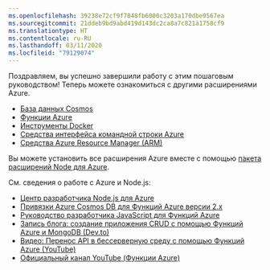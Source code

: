 ```yaml
---
ms.openlocfilehash: 39238e72cf9f7048fb6000c3203a170dbe9567ea
ms.sourcegitcommit: 21ddeb9bd9abd419d143dc2ca8a7c821a1758cf9
ms.translationtype: HT
ms.contentlocale: ru-RU
ms.lasthandoff: 03/11/2020
ms.locfileid: "79129074"
---
```

Поздравляем, вы успешно завершили работу с этим пошаговым руководством! Теперь можете ознакомиться с другими расширениями Azure.

* [База данных Cosmos](https://marketplace.visualstudio.com/items?itemName=ms-azuretools.vscode-cosmosdb)
* [Функции Azure](https://marketplace.visualstudio.com/items?itemName=ms-azuretools.vscode-azurefunctions)
* [Инструменты Docker](https://marketplace.visualstudio.com/items?itemName=ms-azuretools.vscode-docker)
* [Средства интерфейса командной строки Azure](https://marketplace.visualstudio.com/items?itemName=ms-vscode.azurecli)
* [Средства Azure Resource Manager (ARM)](https://marketplace.visualstudio.com/items?itemName=msazurermtools.azurerm-vscode-tools)

Вы можете установить все расширения Azure вместе с помощью [пакета расширений Node для Azure](https://marketplace.visualstudio.com/items?itemName=ms-vscode.vscode-node-azure-pack).

См. сведения о работе с Azure и Node.js:

* [Центр разработчика Node.js для Azure](https://docs.microsoft.com/azure/javascript)
* [Привязки Azure Cosmos DB для Функций Azure версии 2.х](https://docs.microsoft.com/azure/azure-functions/functions-bindings-cosmosdb-v2?tabs=javascript)
* [Руководство разработчика JavaScript для Функций Azure](https://docs.microsoft.com/azure/azure-functions/functions-reference-node)
* [Запись блога: создание приложения CRUD с помощью Функций Azure и MongoDB (Dev.to)](https://dev.to/azure/ezra-s-potluck-day-4-of-25daysofserverless-challenge-4pd6)
* [Видео: Перенос API в бессерверную среду с помощью Функций Azure (YouTube)](https://youtu.be/89WXgaY-NqY)
* [Официальный канал YouTube (Функции Azure)](https://www.youtube.com/channel/UCtUYj6As_XFkOooUFnsJbYg)
